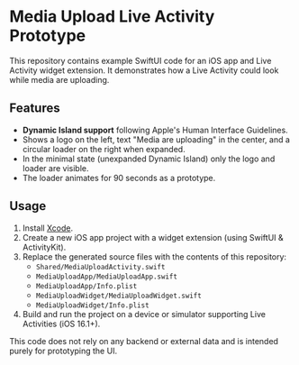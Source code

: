 # Media Upload Live Activity Prototype

This repository contains example SwiftUI code for an iOS app and Live Activity widget extension. It demonstrates how a Live Activity could look while media are uploading.

## Features
- **Dynamic Island support** following Apple's Human Interface Guidelines.
- Shows a logo on the left, text "Media are uploading" in the center, and a circular loader on the right when expanded.
- In the minimal state (unexpanded Dynamic Island) only the logo and loader are visible.
- The loader animates for 90 seconds as a prototype.

## Usage
1. Install [Xcode](https://developer.apple.com/xcode/).
2. Create a new iOS app project with a widget extension (using SwiftUI & ActivityKit).
3. Replace the generated source files with the contents of this repository:
   - `Shared/MediaUploadActivity.swift`
   - `MediaUploadApp/MediaUploadApp.swift`
   - `MediaUploadApp/Info.plist`
   - `MediaUploadWidget/MediaUploadWidget.swift`
   - `MediaUploadWidget/Info.plist`
4. Build and run the project on a device or simulator supporting Live Activities (iOS 16.1+).

This code does not rely on any backend or external data and is intended purely for prototyping the UI.
